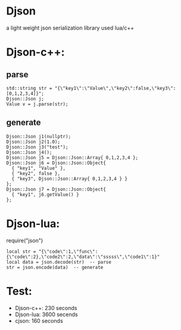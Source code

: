 # Djson
a light weight json serialization library used lua/c++

# Djson-c++:
## parse
```
std::string str = "{\"key1\":\"Value\",\"key2\":false,\"key3\":[0,1,2,3,4]}";
Djson::Json j;
Value v = j.parse(str);
```

## generate
```
Djson::Json j1(nullptr);
Djson::Json j2(1.0);
Djson::Json j3("test");
Djson::Json j4();
Djson::Json j5 = Djson::Json::Array{ 0,1,2,3,4 };
Djson::Json j6 = Djson::Json::Object{
  { "key1", "Value" },
  { "key2", false },
  { "key3", Djson::Json::Array{ 0,1,2,3,4 } }
};
Djson::Json j7 = Djson::Json::Object{
  { "key1", j6.getValue() }
};
```

# Djson-lua:
require("json")
```
local str = "{\"code\":1,\"func\":{\"code\":2},\"code2\":2,\"data\":\"sssss\",\"code1\":1}"
local data = json.decode(str)  -- parse
str = json.encode(data)  -- generate
```

# Test:
* Djson-c++: 230 seconds 
* Djson-lua: 3600 secends 
* cjson: 160 seconds 

